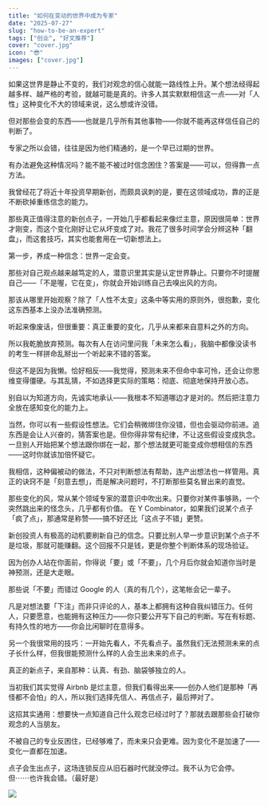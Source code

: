 ```yaml
---
title: "如何在变动的世界中成为专家"
date: "2025-07-27"
slug: "how-to-be-an-expert"
tags: ["创业", "好文推荐"]
cover: "cover.jpg"
icon: "😎"
images: ["cover.jpg"]
---
```

如果这世界是静止不变的，我们对观念的信心就能一路线性上升。某个想法经得起越多样、越严格的考验，就越可能是真的。许多人其实默默相信这一点——对「人性」这种变化不大的领域来说，这么想或许没错。



但对那些会变的东西——也就是几乎所有其他事物——你就不能再这样信任自己的判断了。



专家之所以会错，往往是因为他们精通的，是一个早已过期的世界。



有办法避免这种情况吗？能不能不被过时信念困住？答案是——可以，但得靠一点方法。



我曾经花了将近十年投资早期新创，而颇具讽刺的是，要在这领域成功，靠的正是不断砍掉重练信念的能力。



那些真正值得注意的新创点子，一开始几乎都看起来像烂主意，原因很简单：世界才刚变，而这个变化刚好让它从坏变成了对。我花了很多时间学会分辨这种「翻盘」，而这套技巧，其实也能套用在一切新想法上。



第一步，养成一种信念：世界一定会变。



那些对自己观点越来越笃定的人，潜意识里其实是认定世界静止。只要你不时提醒自己——「不是喔，它在变」，你就会开始训练自己去嗅出风的方向。



那该从哪里开始观察？除了「人性不太变」这条中等实用的原则外，很抱歉，变化这东西基本上没办法准确预测。



听起来像废话，但很重要：真正重要的变化，几乎从来都来自意料之外的方向。



所以我乾脆放弃预测。每次有人在访问里问我「未来怎么看」，我脑中都像没读书的考生一样拼命乱掰出一个听起来不错的答案。



但这不是因为我懒。恰好相反——我觉得，预测未来不但命中率可怜，还会让你思维变得僵硬。与其乱猜，不如选择更实际的策略：彻底、彻底地保持开放心态。



别自以为知道方向，先诚实地承认——我根本不知道哪边才是对的。然后把注意力全放在感知变化的能力上。



当然，你可以有一些假设性想法。它们会稍微绑住你没错，但也会驱动你前进。追东西是会让人兴奋的，猜答案也是。但你得非常有纪律，不让这些假设变成执念。
一旦别人开始把某个想法跟你绑在一起，那个想法就更可能变成你想相信的东西——这时你就该加倍怀疑它。



我相信，这种偏被动的做法，不只对判断想法有帮助，连产出想法也一样管用。真正的诀窍不是「刻意去想」，而是解决问题时，不打断那些莫名冒出来的直觉。



那些变化的风，常从某个领域专家的潜意识中吹出来。只要你对某件事够熟，一个突然跳出来的怪念头，几乎都有价值。
在 Y Combinator，如果我们说某个点子「疯了点」，那通常是称赞——搞不好还比「这点子不错」更赞。



新创投资人有极高的动机要刷新自己的信念。只要比别人早一步意识到某个点子不是垃圾，那就可能赚翻。这个回报不只是钱，更是你整个判断体系的现场验证。



因为创办人站在你面前，你得说「要」或「不要」，几个月后你就会知道你当时是神预测，还是大走眼。



那些说「不要」而错过 Google 的人（真的有几个），这笔帐会记一辈子。



凡是对想法要「下注」而非只评论的人，基本上都拥有这种自我纠错压力。任何人，只要愿意，也能拥有这种压力——你只要公开写下自己的判断。写在有标题、有持久性的地方——你会比闲聊时在意得多。



另一个我很常用的技巧：一开始先看人，不先看点子。虽然我们无法预测未来的点子长什么样，但我很能预测什么样的人会生出未来的点子。



真正的新点子，来自那种：认真、有劲、脑袋够独立的人。



当初我们其实觉得 Airbnb 是烂主意，但我们看得出来——创办人他们是那种「再怪都不会怕」的人，所以我们选择先信人、再信点子，最后押对了。



这招其实通用：想要快一点知道自己什么观念已经过时了？那就去跟那些会打破你观念的人当朋友。



不被自己的专业反困住，已经够难了，而未来只会更难。因为变化不是加速了——变化一直都在加速。



点子会生出点子，这场连锁反应从旧石器时代就没停过。我不认为它会停。
但⋯⋯也许我会错。（最好是）




![](https://prod-files-secure.s3.us-west-2.amazonaws.com/112d0858-5090-4d34-a606-b75eb8d65fd2/46476355-9cf3-4e99-9b7a-3531bc426380/1000202064.png?X-Amz-Algorithm=AWS4-HMAC-SHA256&X-Amz-Content-Sha256=UNSIGNED-PAYLOAD&X-Amz-Credential=ASIAZI2LB466QWDXU2WP%2F20250818%2Fus-west-2%2Fs3%2Faws4_request&X-Amz-Date=20250818T171407Z&X-Amz-Expires=3600&X-Amz-Security-Token=IQoJb3JpZ2luX2VjEGEaCXVzLXdlc3QtMiJHMEUCIQDjMx0rgxYlp8iChlCOTMB7ZLRnJ5SSS12bys3nFjcs5AIgLjvL9n%2B%2FJwxS2PvQykb9I3tj9xY%2F1u0mQDDIjaskQdcqiAQIqv%2F%2F%2F%2F%2F%2F%2F%2F%2F%2FARAAGgw2Mzc0MjMxODM4MDUiDGmUH1ltJcJHQPVQjCrcA3D4tPy6tFEvABcBcon6dxjQtgeq%2BadzMEmZepFaqP4lFHckl%2FmAk%2FflEjzzoiyMl6CCK%2FPafNgBofPZtRFYEZnU9z1sBXprRoK4HilRScbxpJ2FL3HNJ8YqNJRoUvstkyyNV1y3TyM4j6h3f1saNstqhSt%2BhXi2xeOHslaN9PeO9QznspOmlS%2FXq03TeOpo3cHDLqRRlewIF7VZVKZkWD30g7HHnskSKK%2BSSmhqxAcUa43K7SPIlkVQGfc%2BG9hjdU7lQPsf0CA6g4GkYN2fFXLLoDq7oFY%2FUHY%2BPv5%2FJw99o12RUrv91s%2FOvJhDMUPciqUo6p7O%2BfqYWqGTQS4JC5P413%2FyHJvcOtn68sGFpLsknhYBwsJXWFO%2FYaMulCOkHF2n%2Bw%2Fi%2FTAnopAuu6az0sWn%2ByqbsgLJRdVt24QFUd3CqKkCdRlEjFqiczPN3XERlMs6OMOEhXB%2Bp9sWgwtX7zhMJusFpzNi2k3MwfE52nZXOsqQEXDuVwHFBsWnnWaFFszZMFWk%2FrmnDS91zPlZtd8AVjM9vu7Kf1MsTO6YkZVTuB%2BNldK72kDpXcC2CTwd49dxpv82YSe8TeQrxGkvY96UJsIy1f5S8u7yBIODLFvpIV6n4yiseDBy2o9IMK2sjcUGOqUBs%2BzL5Lmx7CDWZlnqnBolo%2FbRjIrm96F0On4JH0vuNdGLf8bZLzlpMqjHC33PVrIKJpn2soECDtd6WhQhOjYQ8zlqCjI2fbni8dyeWhO%2Fcg0lbtjmrQPk%2BG8PH%2FHn%2BKCmBuC2unuCRI9r%2BFBFESrdWPEp2iC3Gtc%2B0K3FRBjyd79yLwJ8IOVjkHk8z3RXFriw9vdblytGkh%2BdB9N1ycw4Df3DjMf4&X-Amz-Signature=876b8ee6ec4ac3ba216e2c2831672a27cbb2bdef8b4fdf798623b32ac6f79c7a&X-Amz-SignedHeaders=host&x-amz-checksum-mode=ENABLED&x-id=GetObject)


